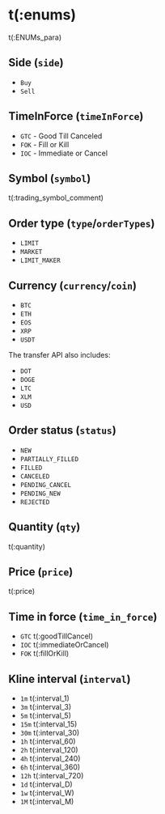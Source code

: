 # t(:enums)
t(:ENUMs_para)

## Side (`side`)
* `Buy`
* `Sell`

## TimeInForce (`timeInForce`)
* `GTC` - Good Till Canceled
* `FOK` - Fill or Kill
* `IOC` - Immediate or Cancel

## Symbol (`symbol`)
t(:trading_symbol_comment)


## Order type (`type`/`orderTypes`)
* `LIMIT`
* `MARKET`
* `LIMIT_MAKER`


## Currency (`currency`/`coin`)
* `BTC`
* `ETH`
* `EOS`
* `XRP`
* `USDT`

The transfer API also includes:

* `DOT`
* `DOGE`
* `LTC`
* `XLM`
* `USD`


## Order status (`status`)
* `NEW`
* `PARTIALLY_FILLED`
* `FILLED`
* `CANCELED`
* `PENDING_CANCEL`
* `PENDING_NEW`
* `REJECTED`

## Quantity (`qty`)
t(:quantity)

## Price (`price`)
t(:price)

## Time in force (`time_in_force`)
* `GTC` t(:goodTillCancel)
* `IOC` t(:immediateOrCancel)
* `FOK` t(:fillOrKill)

## Kline interval (`interval`)
* `1m` t(:interval_1)
* `3m` t(:interval_3)
* `5m` t(:interval_5)
* `15m` t(:interval_15)
* `30m` t(:interval_30)
* `1h` t(:interval_60)
* `2h` t(:interval_120)
* `4h` t(:interval_240)
* `6h` t(:interval_360)
* `12h` t(:interval_720)
* `1d` t(:interval_D)
* `1w` t(:interval_W)
* `1M` t(:interval_M)


